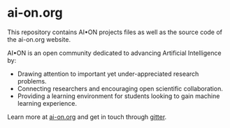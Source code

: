 # ai-on.org

This repository contains AI•ON projects files as well as the source code of the ai-on.org website.

AI•ON is an open community dedicated to advancing Artificial Intelligence by:

- Drawing attention to important yet under-appreciated research problems.
- Connecting researchers and encouraging open scientific collaboration.
- Providing a learning environment for students looking to gain machine learning experience.

Learn more at [ai-on.org](http://ai-on.org) and get in touch through [gitter](https://gitter.im/ai-open-network/Lobby).
